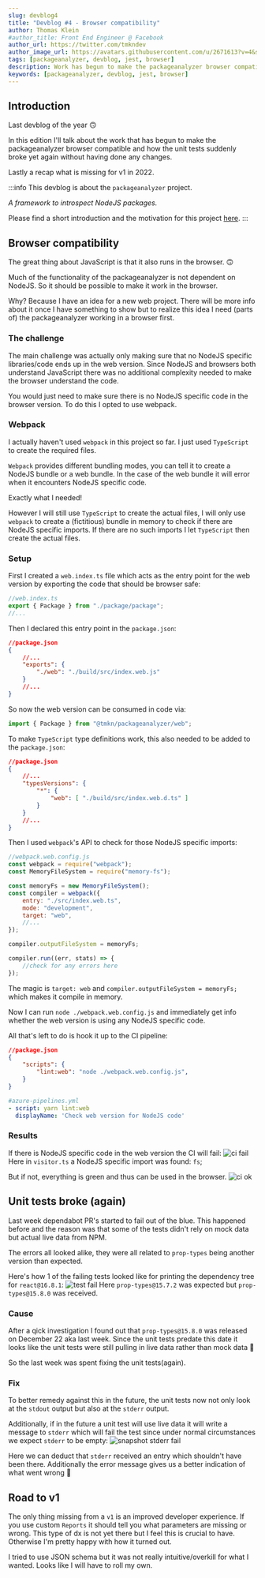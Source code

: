 ```yaml
---
slug: devblog4
title: "Devblog #4 - Browser compatibility"
author: Thomas Klein
#author_title: Front End Engineer @ Facebook
author_url: https://twitter.com/tmkndev
author_image_url: https://avatars.githubusercontent.com/u/2671613?v=4&s=400
tags: [packageanalyzer, devblog, jest, browser]
description: Work has begun to make the packageanalyzer browser compatible and unit tests were fixed (once again).
keywords: [packageanalyzer, devblog, jest, browser]
---
```


## Introduction
Last devblog of the year 🙃

In this edition I'll talk about the work that has begun to make the packageanalyzer browser compatible and how the unit tests suddenly broke yet again without having done any changes.

Lastly a recap what is missing for v1 in 2022.
<!--truncate-->

:::info
 This devblog is about the `packageanalyzer` project.
 
 *A framework to introspect NodeJS packages.*

Please find a short introduction and the motivation for this project [here](/docs/intro).
:::

## Browser compatibility
The great thing about JavaScript is that it also runs in the browser. 🙃

Much of the functionality of the packageanalyzer is not dependent on NodeJS. So it should be possible to make it work in the browser.

Why? Because I have an idea for a new web project. There will be more info about it once I have something to show but to realize this idea I need (parts of) the packageanalyzer working in a browser first.

### The challenge
The main challenge was actually only making sure that no NodeJS specific libraries/code ends up in the web version.
Since NodeJS and browsers both understand JavaScript there was no additional complexity needed to make the browser understand the code.

You would just need to make sure there is no NodeJS specific code in the browser version. To do this I opted to use webpack.

### Webpack
I actually haven't used `webpack` in this project so far. I just used `TypeScript` to create the required files.

`Webpack` provides different bundling modes, you can tell it to create a NodeJS bundle or a web bundle. In the case of the web bundle it will error when it encounters NodeJS specific code.

Exactly what I needed!

However I will still use `TypeScript` to create the actual files, I will only use `webpack` to create a (fictitious) bundle in memory to check if there are NodeJS specific imports. If there are no such imports I let `TypeScript` then create the actual files.

### Setup
First I created a `web.index.ts` file which acts as the entry point for the web version by exporting the code that should be browser safe:
```typescript
//web.index.ts
export { Package } from "./package/package";
//...
```

Then I declared this entry point in the `package.json`:
```json
//package.json
{
    //...
    "exports": {
        "./web": "./build/src/index.web.js"
    }
    //...
}
```
So now the web version can be consumed in code via:
```javascript
import { Package } from "@tmkn/packageanalyzer/web";
```

To make `TypeScript` type definitions work, this also needed to be added to the `package.json`:
```json
//package.json
{
    //...
    "typesVersions": {
        "*": {
            "web": [ "./build/src/index.web.d.ts" ]
        }
    }
    //...
}
```

Then I used `webpack`'s API to check for those NodeJS specific imports:
```javascript
//webpack.web.config.js
const webpack = require("webpack");
const MemoryFileSystem = require("memory-fs");

const memoryFs = new MemoryFileSystem();
const compiler = webpack({
    entry: "./src/index.web.ts",
    mode: "development",
    target: "web",
    //...
});

compiler.outputFileSystem = memoryFs;

compiler.run((err, stats) => {
    //check for any errors here
});
```
The magic is `target: web` and `compiler.outputFileSystem = memoryFs;` which makes it compile in memory.

Now I can run `node ./webpack.web.config.js` and immediately get info whether the web version is using any NodeJS specific code.

All that's left to do is hook it up to the CI pipeline:
```json
//package.json
{
    "scripts": {
        "lint:web": "node ./webpack.web.config.js",
    }
}
```

```yml
#azure-pipelines.yml
- script: yarn lint:web
  displayName: 'Check web version for NodeJS code'
```

### Results
If there is NodeJS specific code in the web version the CI will fail:
![ci fail](./devblog4/nodejs_import.png "CI Web Check Fail")
Here in `visitor.ts` a NodeJS specific import was found: `fs`;

But if not, everything is green and thus can be used in the browser.
![ci ok](./devblog4/azure_web_check.png "CI Web Check")

## Unit tests broke (again)
Last week dependabot PR's started to fail out of the blue. This happened before and the reason was that some of the tests didn't rely on mock data but actual live data from NPM.

The errors all looked alike, they were all related to `prop-types` being another version than expected.

Here's how 1 of the failing tests looked like for printing the dependency tree for `react@16.8.1`:
![test fail](./devblog4/test_fail.png "Test Fail")
Here `prop-types@15.7.2` was expected but `prop-types@15.8.0` was received.

### Cause
After a qick investigation I found out that `prop-types@15.8.0` was released on December 22 aka last week. Since the unit tests predate this date it looks like the unit tests were still pulling in live data rather than mock data 😬

So the last week was spent fixing the unit tests(again).

### Fix
To better remedy against this in the future, the unit tests now not only look at the `stdout` output but also at the `stderr` output.

Additionally, if in the future a unit test will use live data it will write a message to `stderr` which will fail the test since under normal circumstances we expect `stderr` to be empty:
![snapshot stderr fail](./devblog4/snapshot_stderr.png "Snapshot stderr fail")

Here we can deduct that `stderr` received an entry which shouldn't have been there. Additionally the error message gives us a better indication of what went wrong 🙌


## Road to v1
The only thing missing from a `v1` is an improved developer experience. If you use custom `Reports` it should tell you what parameters are missing or wrong. This type of dx is not yet there but I feel this is crucial to have. Otherwise I'm pretty happy with how it turned out.

I tried to use JSON schema but it was not really intuitive/overkill for what I wanted. Looks like I will have to roll my own.